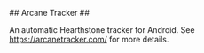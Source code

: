 ## Arcane Tracker ##

An automatic Hearthstone tracker for Android. See https://arcanetracker.com/ for more details.
